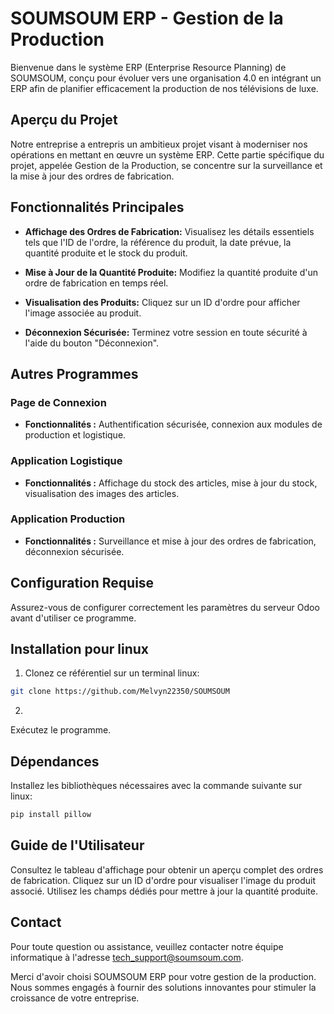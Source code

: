 # SOUMSOUM ERP - Gestion de la Production

Bienvenue dans le système ERP (Enterprise Resource Planning) de SOUMSOUM, conçu pour évoluer vers une organisation 4.0 en intégrant un ERP afin de planifier efficacement la production de nos télévisions de luxe.

## Aperçu du Projet

Notre entreprise a entrepris un ambitieux projet visant à moderniser nos opérations en mettant en œuvre un système ERP. Cette partie spécifique du projet, appelée Gestion de la Production, se concentre sur la surveillance et la mise à jour des ordres de fabrication.

## Fonctionnalités Principales

- **Affichage des Ordres de Fabrication:** Visualisez les détails essentiels tels que l'ID de l'ordre, la référence du produit, la date prévue, la quantité produite et le stock du produit.
  
- **Mise à Jour de la Quantité Produite:** Modifiez la quantité produite d'un ordre de fabrication en temps réel.

- **Visualisation des Produits:** Cliquez sur un ID d'ordre pour afficher l'image associée au produit.

- **Déconnexion Sécurisée:** Terminez votre session en toute sécurité à l'aide du bouton "Déconnexion".

## Autres Programmes

### Page de Connexion

- **Fonctionnalités :** Authentification sécurisée, connexion aux modules de production et logistique.

### Application Logistique

- **Fonctionnalités :** Affichage du stock des articles, mise à jour du stock, visualisation des images des articles.

### Application Production

- **Fonctionnalités :** Surveillance et mise à jour des ordres de fabrication, déconnexion sécurisée.

## Configuration Requise

Assurez-vous de configurer correctement les paramètres du serveur Odoo avant d'utiliser ce programme.

## Installation pour linux

1. Clonez ce référentiel sur un terminal linux:

```bash
git clone https://github.com/Melvyn22350/SOUMSOUM

```
2.


Exécutez le programme.


## Dépendances

Installez les bibliothèques nécessaires avec la commande suivante sur linux:

```bash
pip install pillow
```

## Guide de l'Utilisateur

Consultez le tableau d'affichage pour obtenir un aperçu complet des ordres de fabrication. Cliquez sur un ID d'ordre pour visualiser l'image du produit associé. Utilisez les champs dédiés pour mettre à jour la quantité produite.

## Contact

Pour toute question ou assistance, veuillez contacter notre équipe informatique à l'adresse tech_support@soumsoum.com.

Merci d'avoir choisi SOUMSOUM ERP pour votre gestion de la production. Nous sommes engagés à fournir des solutions innovantes pour stimuler la croissance de votre entreprise.
